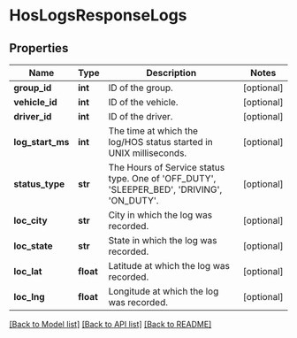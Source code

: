 # HosLogsResponseLogs

## Properties
Name | Type | Description | Notes
------------ | ------------- | ------------- | -------------
**group_id** | **int** | ID of the group. | [optional] 
**vehicle_id** | **int** | ID of the vehicle. | [optional] 
**driver_id** | **int** | ID of the driver. | [optional] 
**log_start_ms** | **int** | The time at which the log/HOS status started in UNIX milliseconds. | [optional] 
**status_type** | **str** | The Hours of Service status type. One of &#39;OFF_DUTY&#39;, &#39;SLEEPER_BED&#39;, &#39;DRIVING&#39;, &#39;ON_DUTY&#39;. | [optional] 
**loc_city** | **str** | City in which the log was recorded. | [optional] 
**loc_state** | **str** | State in which the log was recorded. | [optional] 
**loc_lat** | **float** | Latitude at which the log was recorded. | [optional] 
**loc_lng** | **float** | Longitude at which the log was recorded. | [optional] 

[[Back to Model list]](../README.md#documentation-for-models) [[Back to API list]](../README.md#documentation-for-api-endpoints) [[Back to README]](../README.md)


